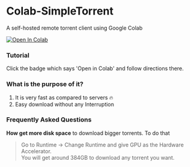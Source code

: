 # Colab-SimpleTorrent
A self-hosted remote torrent client using Google Colab

<a href="https://colab.research.google.com/github/myarchives/Colab-SimpleTorrent/blob/master/Colab-SimpleTorrent.ipynb" target="_parent"><img src="https://colab.research.google.com/assets/colab-badge.svg" alt="Open In Colab"/></a>

### Tutorial
Click the badge which says 'Open in Colab' and follow directions there.

### What is the purpose of it?
1. It is very fast as compared to servers 🔥
2. Easy download without any Interruption

### Frequently Asked Questions
**How get more disk space** to download bigger torrents. To do that

> Go to Runtime -> Change Runtime and give GPU as the Hardware Accelerator.  
You will get around 384GB to download any torrent you want.
